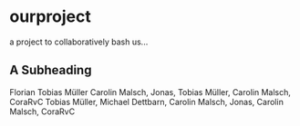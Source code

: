 # ourproject
a project to collaboratively bash us...

## A Subheading
Florian Tobias Müller Carolin Malsch, Jonas, Tobias Müller, Carolin Malsch, CoraRvC Tobias Müller, Michael Dettbarn, Carolin Malsch, Jonas, Carolin Malsch, CoraRvC
